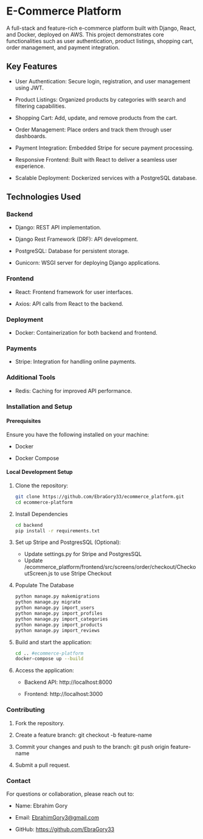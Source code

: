 # E-Commerce Platform

A full-stack and feature-rich e-commerce platform built with Django, React, and Docker, deployed on AWS. This project demonstrates core functionalities such as user authentication, product listings, shopping cart, order management, and payment integration.

## Key Features

- User Authentication: Secure login, registration, and user management using JWT.

- Product Listings: Organized products by categories with search and filtering capabilities.

- Shopping Cart: Add, update, and remove products from the cart.

- Order Management: Place orders and track them through user dashboards.
  
- Payment Integration: Embedded Stripe for secure payment processing.

- Responsive Frontend: Built with React to deliver a seamless user experience.

- Scalable Deployment: Dockerized services with a PostgreSQL database.

## Technologies Used

### Backend

- Django: REST API implementation.

- Django Rest Framework (DRF): API development.

- PostgreSQL: Database for persistent storage.

- Gunicorn: WSGI server for deploying Django applications.

### Frontend

- React: Frontend framework for user interfaces.

- Axios: API calls from React to the backend.

### Deployment

- Docker: Containerization for both backend and frontend.

### Payments

- Stripe: Integration for handling online payments.

### Additional Tools

- Redis: Caching for improved API performance.

### Installation and Setup

#### Prerequisites

Ensure you have the following installed on your machine:

- Docker

- Docker Compose

#### Local Development Setup

1. Clone the repository:
    ```bash
    git clone https://github.com/EbraGory33/ecommerce_platform.git
    cd ecommerce-platform
    ```

2. Install Dependencies
    ```bash
    cd backend
    pip install -r requirements.txt
    ```

3. Set up Stripe and PostgresSQL (Optional):

   - Update settings.py for Stripe and PostgresSQL
   - Update /ecommerce_platform/frontend/src/screens/order/checkout/CheckoutScreen.js to use Stripe Checkout

4. Populate The Database
   ```bash
   python manage.py makemigrations
   python manage.py migrate
   python manage.py import_users
   python manage.py import_profiles
   python manage.py import_categories
   python manage.py import_products
   python manage.py import_reviews
   ```

5. Build and start the application:
    ```bash
    cd .. #ecommerce-platform 
    docker-compose up --build
    ```

6. Access the application:

    - Backend API: http://localhost:8000

    - Frontend: http://localhost:3000

### Contributing

1. Fork the repository.

2. Create a feature branch:
 git checkout -b feature-name

3. Commit your changes and push to the branch:
    git push origin feature-name

4. Submit a pull request.

### Contact

For questions or collaboration, please reach out to:

- Name: Ebrahim Gory

- Email: EbrahimGory3@gmail.com

- GitHub: https://github.com/EbraGory33
